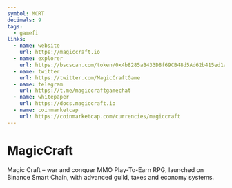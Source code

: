 ```yaml
---
symbol: MCRT
decimals: 9
tags:
  - gamefi
links:
  - name: website
    url: https://magiccraft.io
  - name: explorer
    url: https://bscscan.com/token/0x4b8285aB433D8f69CB48d5Ad62b415ed1a221e4f
  - name: twitter
    url: https://twitter.com/MagicCraftGame
  - name: telegram
    url: https://t.me/magiccraftgamechat
  - name: whitepaper
    url: https://docs.magiccraft.io
  - name: coinmarketcap
    url: https://coinmarketcap.com/currencies/magiccraft
---
```


# MagicCraft

Magic Craft – war and conquer MMO Play-To-Earn RPG, launched on Binance Smart Chain, with advanced guild, taxes and economy systems.
